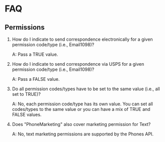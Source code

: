 # FAQ

## Permissions


1. How do I indicate to send correspondence electronically for a given permission code/type (i.e., Email1098)?

      A: Pass a TRUE value.

  
2. How do I indicate to send correspondence via USPS for a given permission code/type (i.e., Email1098)?

      A: Pass a FALSE value.
  
3. Do all permission codes/types have to be set to the same value (i.e., all set to TRUE)?

      A: No, each permission code/type has its own value. You can set all codes/types to the same value or you can have a mix of TRUE and FALSE values.
  
4. Does "PhoneMarketing" also cover marketing permission for Text?
  
    A: No, text marketing permissions are supported by the Phones API.
